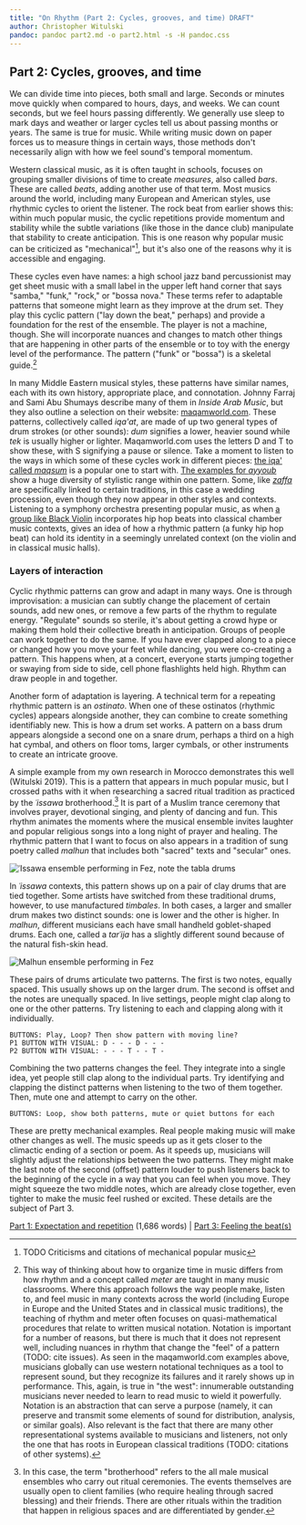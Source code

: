 ```yaml
---
title: "On Rhythm (Part 2: Cycles, grooves, and time) DRAFT"
author: Christopher Witulski
pandoc: pandoc part2.md -o part2.html -s -H pandoc.css
---
```


## Part 2: Cycles, grooves, and time

We can divide time into pieces, both small and large. Seconds or minutes move quickly when compared to hours, days, and weeks. We can count seconds, but we feel hours passing differently. We generally use sleep to mark days and weather or larger cycles tell us about passing months or years. The same is true for music. While writing music down on paper forces us to measure things in certain ways, those methods don't necessarily align with how we feel sound's temporal momentum.

Western classical music, as it is often taught in schools, focuses on grouping smaller divisions of time to create *measures*, also called *bars*. These are called *beats*, adding another use of that term. Most musics around the world, including many European and American styles, use rhythmic cycles to orient the listener. The rock beat from earlier shows this: within much popular music, the cyclic repetitions provide momentum and stability while the subtle variations (like those in the dance club) manipulate that stability to create anticipation. This is one reason why popular music can be criticized as "mechanical"[^Adorno], but it's also one of the reasons why it is accessible and engaging.

These cycles even have names: a high school jazz band percussionist may get sheet music with a small label in the upper left hand corner that says "samba," "funk," "rock," or "bossa nova." These terms refer to adaptable patterns that someone might learn as they improve at the drum set. They play this cyclic pattern ("lay down the beat," perhaps) and provide a foundation for the rest of the ensemble. The player is not a machine, though. She will incorporate nuances and changes to match other things that are happening in other parts of the ensemble or to toy with the energy level of the performance. The pattern ("funk" or "bossa") is a skeletal guide.[^notation]

In many Middle Eastern musical styles, these patterns have similar names, each with its own history, appropriate place, and connotation. Johnny Farraj and Sami Abu Shumays describe many of them in *Inside Arab Music*, but they also outline a selection on their website: [maqamworld.com](http://www.maqamworld.com/en/iqaa.php). These patterns, collectively called *iqa'at*, are made of up two general types of drum strokes (or other sounds): *dum* signifies a lower, heavier sound while *tek* is usually higher or lighter. Maqamworld.com uses the letters D and T to show these, with S signifying a pause or silence. Take a moment to listen to the ways in which some of these cycles work in different pieces: [the iqa' called *maqsum*](http://www.maqamworld.com/en/iqaa/maqsum.php) is a popular one to start with. [The examples for *ayyoub*](http://www.maqamworld.com/en/iqaa/ayyub.php) show a huge diversity of stylistic range within one pattern. Some, like [*zaffa*](http://www.maqamworld.com/en/iqaa/zaffa.php) are specifically linked to certain traditions, in this case a wedding procession, even though they now appear in other styles and contexts. Listening to a symphony orchestra presenting popular music, as when [a group like Black Violin](https://www.youtube.com/watch?v=Tb5zO7OybPg) incorporates hip hop beats into classical chamber music contexts, gives an idea of how a rhythmic pattern (a funky hip hop beat) can hold its identity in a seemingly unrelated context (on the violin and in classical music halls).

### Layers of interaction

Cyclic rhythmic patterns can grow and adapt in many ways. One is through improvisation: a musician can subtly change the placement of certain sounds, add new ones, or remove a few parts of the rhythm to regulate energy. "Regulate" sounds so sterile, it's about getting a crowd hype or making them hold their collective breath in anticipation. Groups of people can work together to do the same. If you have ever clapped along to a piece or changed how you move your feet while dancing, you were co-creating a pattern. This happens when, at a concert, everyone starts jumping together or swaying from side to side, cell phone flashlights held high. Rhythm can draw people in and together.

Another form of adaptation is layering. A technical term for a repeating rhythmic pattern is an *ostinato*. When one of these ostinatos (rhythmic cycles) appears alongside another, they can combine to create something identifiably new. This is how a drum set works. A pattern on a bass drum appears alongside a second one on a snare drum, perhaps a third on a high hat cymbal, and others on floor toms, larger cymbals, or other instruments to create an intricate groove.

A simple example from my own research in Morocco demonstrates this well (Witulski 2019). This is a pattern that appears in much popular music, but I crossed paths with it when researching a sacred ritual tradition as practiced by the *ʿissawa* brotherhood.[^issawa] It is part of a Muslim trance ceremony that involves prayer, devotional singing, and plenty of dancing and fun. This rhythm animates the moments where the musical ensemble invites laughter and popular religious songs into a long night of prayer and healing. The rhythmic pattern that I want to focus on also appears in a tradition of sung poetry called *malhun* that includes both "sacred" texts and "secular" ones.

![ʿIssawa ensemble performing in Fez, note the *tabla* drums](TODO)

In *ʿissawa* contexts, this pattern shows up on a pair of clay drums that are tied together. Some artists have switched from these traditional drums, however, to use manufactured *timbales*. In both cases, a larger and smaller drum makes two distinct sounds: one is lower and the other is higher. In *malhun*, different musicians each have small handheld goblet-shaped drums. Each one, called a *tarʿija* has a slightly different sound because of the natural fish-skin head.

![Malhun ensemble performing in Fez](TODO)

These pairs of drums articulate two patterns. The first is two notes, equally spaced. This usually shows up on the larger drum. The second is offset and the notes are unequally spaced. In live settings, people might clap along to one or the other patterns. Try listening to each and clapping along with it individually.

```
BUTTONS: Play, Loop? Then show pattern with moving line?
P1 BUTTON WITH VISUAL: D - - - D - - -
P2 BUTTON WITH VISUAL: - - - T - - T -
```

Combining the two patterns changes the feel. They integrate into a single idea, yet people still clap along to the individual parts. Try identifying and clapping the distinct patterns when listening to the two of them together. Then, mute one and attempt to carry on the other.

```
BUTTONS: Loop, show both patterns, mute or quiet buttons for each
```

These are pretty mechanical examples. Real people making music will make other changes as well. The music speeds up as it gets closer to the climactic ending of a section or poem. As it speeds up, musicians will slightly adjust the relationships between the two patterns. They might make the last note of the second (offset) pattern louder to push listeners back to the beginning of the cycle in a way that you can feel when you move. They might squeeze the two middle notes, which are already close together, even tighter to make the music feel rushed or excited. These details are the subject of Part 3.

[^Adorno]: TODO Criticisms and citations of mechanical popular music

[^notation]: This way of thinking about how to organize time in music differs from how rhythm and a concept called *meter* are taught in many music classrooms. Where this approach follows the way people make, listen to, and feel music in many contexts across the world (including Europe in Europe and the United States and in classical music traditions), the teaching of rhythm and meter often focuses on quasi-mathematical procedures that relate to written musical notation. Notation is important for a number of reasons, but there is much that it does not represent well, including nuances in rhythm that change the "feel" of a pattern (TODO: cite issues). As seen in the maqamworld.com examples above, musicians globally can use western notational techniques as a tool to represent sound, but they recognize its failures and it rarely shows up in performance. This, again, is true in "the west": innumerable outstanding musicians never needed to learn to read music to wield it powerfully. Notation is an abstraction that can serve a purpose (namely, it can preserve and transmit some elements of sound for distribution, analysis, or similar goals). Also relevant is the fact that there are many other representational systems available to musicians and listeners, not only the one that has roots in European classical traditions (TODO: citations of other systems).

[^issawa]: In this case, the term "brotherhood" refers to the all male musical ensembles who carry out ritual ceremonies. The events themselves are usually open to client families (who require healing through sacred blessing) and their friends. There are other rituals within the tradition that happen in religious spaces and are differentiated by gender.

[Part 1: Expectation and repetition](part1.html) (1,686 words) | [Part 3: Feeling the beat(s)](part3.html)